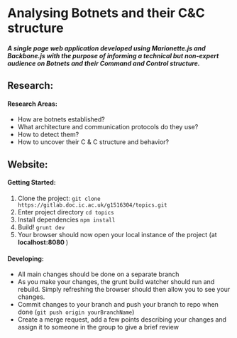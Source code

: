 # Analysing Botnets and their C&C structure

##### A single page web application developed using Marionette.js and Backbone.js with the purpose of informing a technical but non-expert audience on Botnets and their Command and Control structure.

## Research: 

#### Research Areas:
* How are botnets established? 
* What architecture and communication protocols do they use? 
* How to detect them? 
* How to uncover their C & C structure and behavior? 

## Website:

#### Getting Started:

1. Clone the project: `git clone https://gitlab.doc.ic.ac.uk/g1516304/topics.git`
2. Enter project directory `cd topics`
3. Install dependencies `npm install`
4. Build! `grunt dev` 
5. Your browser should now open your local instance of the project (at <b> localhost:8080 </b>)

#### Developing:
* All main changes should be done on a separate branch
* As you make your changes, the grunt build watcher should run and rebuild. Simply refreshing the browser should then allow you to see your changes. 
* Commit changes to your branch and push your branch to repo when done (`git push origin yourBranchName`)
* Create a merge request, add a few points describing your changes and assign it to someone in the group to give a brief review